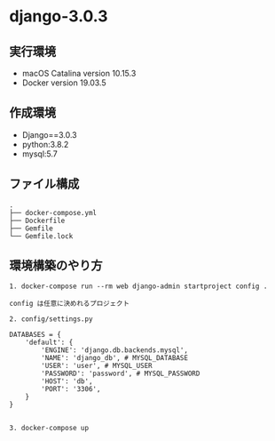 # django-3.0.3

## 実行環境

* macOS Catalina version 10.15.3
* Docker version 19.03.5

## 作成環境

* Django==3.0.3
* python:3.8.2
* mysql:5.7

## ファイル構成

```
.
├── docker-compose.yml
├── Dockerfile 
├── Gemfile
└── Gemfile.lock

```

## 環境構築のやり方

```
1. docker-compose run --rm web django-admin startproject config .

config は任意に決めれるプロジェクト

2. config/settings.py

DATABASES = {
    'default': {
        'ENGINE': 'django.db.backends.mysql',
        'NAME': 'django_db', # MYSQL_DATABASE
        'USER': 'user', # MYSQL_USER
        'PASSWORD': 'password', # MYSQL_PASSWORD
        'HOST': 'db',
        'PORT': '3306',
    }
}


3. docker-compose up
